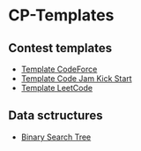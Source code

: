 # CP-Templates

## Contest templates
- [Template CodeForce](Contests%20Templates/Template%20CodeForces.py)
- [Template Code Jam Kick Start](Contests%20Templates/Template%20Code%20Jam%20Kick%20Start.py)
- [Template LeetCode](Contests%20Templates/Template%20LeetCode.py)

## Data sctructures
- [Binary Search Tree](DataStructures/BinarySearchTree.py)
